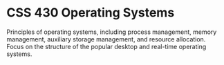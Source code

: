 CSS 430 Operating Systems   
===============

Principles of operating systems, including process management, memory management, auxiliary storage management, and resource allocation. Focus on the structure of the popular desktop and real-time operating systems.    
